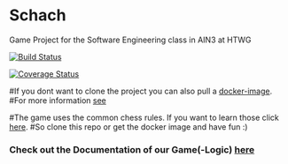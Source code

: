 # Schach


Game Project for the Software Engineering class in AIN3 at HTWG

[![Build Status](https://travis-ci.org/Schmidt-jan/Schach.svg?branch=master)](https://travis-ci.org/Schmidt-jan/Schach)

[![Coverage Status](https://coveralls.io/repos/github/Schmidt-jan/Schach/badge.svg?branch=master&kill_cache=1)](https://coveralls.io/github/Schmidt-jan/Schach?branch=master)


#If you dont want to clone the project you can also pull a [docker-image](https://hub.docker.com/r/schmidtjan0/schach).
#For more information [see](Dockerfile)

#The game uses the common chess rules. If you want to learn those click [here](https://en.wikipedia.org/wiki/Rules_of_chess).
#So clone this repo or get the docker image and have fun :)

### Check out the Documentation of our Game(-Logic) [here](https://benjaminbruenau.github.io/Schach-Docs/Schach/model/gameFieldComponent/gameFieldBaseImpl/index.html)
